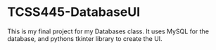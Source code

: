 # TCSS445-DatabaseUI
This is my final project for my Databases class. It uses MySQL for the database, and pythons tkinter library to create the UI.
